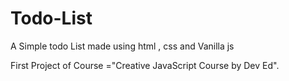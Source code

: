 # Todo-List
A Simple todo List made using html , css and Vanilla js

First Project of Course ="Creative JavaScript Course by Dev Ed".
